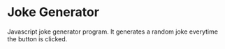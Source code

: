# Joke Generator

Javascript joke generator program.
It generates a random joke everytime the button is clicked.